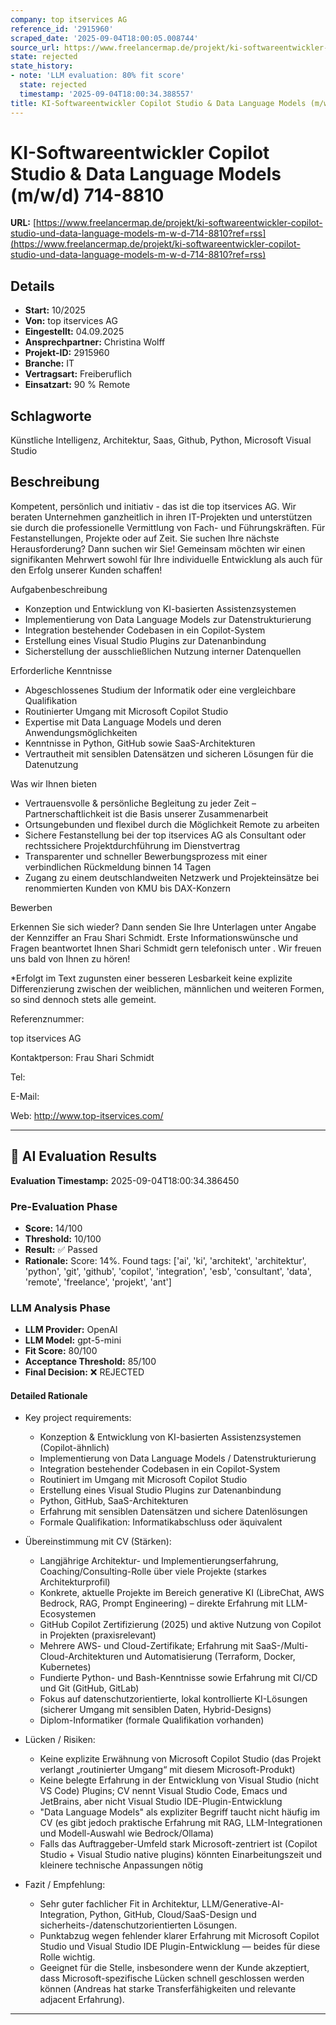 ```yaml
---
company: top itservices AG
reference_id: '2915960'
scraped_date: '2025-09-04T18:00:05.008744'
source_url: https://www.freelancermap.de/projekt/ki-softwareentwickler-copilot-studio-und-data-language-models-m-w-d-714-8810?ref=rss
state: rejected
state_history:
- note: 'LLM evaluation: 80% fit score'
  state: rejected
  timestamp: '2025-09-04T18:00:34.388557'
title: KI-Softwareentwickler Copilot Studio & Data Language Models (m/w/d) 714-8810
---
```



# KI-Softwareentwickler Copilot Studio & Data Language Models (m/w/d) 714-8810
**URL:** [https://www.freelancermap.de/projekt/ki-softwareentwickler-copilot-studio-und-data-language-models-m-w-d-714-8810?ref=rss](https://www.freelancermap.de/projekt/ki-softwareentwickler-copilot-studio-und-data-language-models-m-w-d-714-8810?ref=rss)
## Details
- **Start:** 10/2025
- **Von:** top itservices AG
- **Eingestellt:** 04.09.2025
- **Ansprechpartner:** Christina Wolff
- **Projekt-ID:** 2915960
- **Branche:** IT
- **Vertragsart:** Freiberuflich
- **Einsatzart:** 90
                                                % Remote

## Schlagworte
Künstliche Intelligenz, Architektur, Saas, Github, Python, Microsoft Visual Studio

## Beschreibung
Kompetent, persönlich und initiativ - das ist die top itservices AG. Wir beraten Unternehmen ganzheitlich in ihren IT-Projekten und unterstützen sie durch die professionelle Vermittlung von Fach- und Führungskräften. Für Festanstellungen, Projekte oder auf Zeit.
Sie suchen Ihre nächste Herausforderung? Dann suchen wir Sie!
Gemeinsam möchten wir einen signifikanten Mehrwert sowohl für Ihre individuelle Entwicklung als auch für den Erfolg unserer Kunden schaffen!

Aufgabenbeschreibung

- Konzeption und Entwicklung von KI-basierten Assistenzsystemen
- Implementierung von Data Language Models zur Datenstrukturierung
- Integration bestehender Codebasen in ein Copilot-System
- Erstellung eines Visual Studio Plugins zur Datenanbindung
- Sicherstellung der ausschließlichen Nutzung interner Datenquellen

Erforderliche Kenntnisse

- Abgeschlossenes Studium der Informatik oder eine vergleichbare Qualifikation
- Routinierter Umgang mit Microsoft Copilot Studio
- Expertise mit Data Language Models und deren Anwendungsmöglichkeiten
- Kenntnisse in Python, GitHub sowie SaaS-Architekturen
- Vertrautheit mit sensiblen Datensätzen und sicheren Lösungen für die Datenutzung

Was wir Ihnen bieten

- Vertrauensvolle & persönliche Begleitung zu jeder Zeit – Partnerschaftlichkeit ist die Basis unserer Zusammenarbeit
- Ortsungebunden und flexibel durch die Möglichkeit Remote zu arbeiten
- Sichere Festanstellung bei der top itservices AG als Consultant oder rechtssichere Projektdurchführung im Dienstvertrag
- Transparenter und schneller Bewerbungsprozess mit einer verbindlichen Rückmeldung binnen 14 Tagen
- Zugang zu einem deutschlandweiten Netzwerk und Projekteinsätze bei renommierten Kunden von KMU bis DAX-Konzern

Bewerben

Erkennen Sie sich wieder? Dann senden Sie Ihre Unterlagen unter Angabe der Kennziffer an Frau Shari Schmidt. Erste Informationswünsche und Fragen beantwortet Ihnen Shari Schmidt gern telefonisch unter . Wir freuen uns bald von Ihnen zu hören!

*Erfolgt im Text zugunsten einer besseren Lesbarkeit keine explizite Differenzierung zwischen der weiblichen, männlichen und weiteren Formen, so sind dennoch stets alle gemeint.

Referenznummer:

top itservices AG

Kontaktperson:
Frau Shari Schmidt

Tel:

E-Mail:

Web: http://www.top-itservices.com/

---

## 🤖 AI Evaluation Results

**Evaluation Timestamp:** 2025-09-04T18:00:34.386450

### Pre-Evaluation Phase
- **Score:** 14/100
- **Threshold:** 10/100
- **Result:** ✅ Passed
- **Rationale:** Score: 14%. Found tags: ['ai', 'ki', 'architekt', 'architektur', 'python', 'git', 'github', 'copilot', 'integration', 'esb', 'consultant', 'data', 'remote', 'freelance', 'projekt', 'ant']

### LLM Analysis Phase
- **LLM Provider:** OpenAI
- **LLM Model:** gpt-5-mini
- **Fit Score:** 80/100
- **Acceptance Threshold:** 85/100
- **Final Decision:** ❌ REJECTED

#### Detailed Rationale
- Key project requirements:
  - Konzeption & Entwicklung von KI-basierten Assistenzsystemen (Copilot-ähnlich)
  - Implementierung von Data Language Models / Datenstrukturierung
  - Integration bestehender Codebasen in ein Copilot-System
  - Routiniert im Umgang mit Microsoft Copilot Studio
  - Erstellung eines Visual Studio Plugins zur Datenanbindung
  - Python, GitHub, SaaS-Architekturen
  - Erfahrung mit sensiblen Datensätzen und sichere Datenlösungen
  - Formale Qualifikation: Informatikabschluss oder äquivalent

- Übereinstimmung mit CV (Stärken):
  - Langjährige Architektur- und Implementierungserfahrung, Coaching/Consulting-Rolle über viele Projekte (starkes Architekturprofil)
  - Konkrete, aktuelle Projekte im Bereich generative KI (LibreChat, AWS Bedrock, RAG, Prompt Engineering) – direkte Erfahrung mit LLM-Ecosystemen
  - GitHub Copilot Zertifizierung (2025) und aktive Nutzung von Copilot in Projekten (praxisrelevant)
  - Mehrere AWS- und Cloud-Zertifikate; Erfahrung mit SaaS-/Multi-Cloud-Architekturen und Automatisierung (Terraform, Docker, Kubernetes)
  - Fundierte Python- und Bash-Kenntnisse sowie Erfahrung mit CI/CD und Git (GitHub, GitLab)
  - Fokus auf datenschutzorientierte, lokal kontrollierte KI-Lösungen (sicherer Umgang mit sensiblen Daten, Hybrid-Designs)
  - Diplom-Informatiker (formale Qualifikation vorhanden)

- Lücken / Risiken:
  - Keine explizite Erwähnung von Microsoft Copilot Studio (das Projekt verlangt „routinierter Umgang“ mit diesem Microsoft-Produkt)
  - Keine belegte Erfahrung in der Entwicklung von Visual Studio (nicht VS Code) Plugins; CV nennt Visual Studio Code, Emacs und JetBrains, aber nicht Visual Studio IDE-Plugin-Entwicklung
  - "Data Language Models" als expliziter Begriff taucht nicht häufig im CV (es gibt jedoch praktische Erfahrung mit RAG, LLM-Integrationen und Modell-Auswahl wie Bedrock/Ollama)
  - Falls das Auftraggeber-Umfeld stark Microsoft-zentriert ist (Copilot Studio + Visual Studio native plugins) könnten Einarbeitungszeit und kleinere technische Anpassungen nötig

- Fazit / Empfehlung:
  - Sehr guter fachlicher Fit in Architektur, LLM/Generative-AI-Integration, Python, GitHub, Cloud/SaaS-Design und sicherheits-/datenschutzorientierten Lösungen.
  - Punktabzug wegen fehlender klarer Erfahrung mit Microsoft Copilot Studio und Visual Studio IDE Plugin-Entwicklung — beides für diese Rolle wichtig.
  - Geeignet für die Stelle, insbesondere wenn der Kunde akzeptiert, dass Microsoft-spezifische Lücken schnell geschlossen werden können (Andreas hat starke Transferfähigkeiten und relevante adjacent Erfahrung).

---
